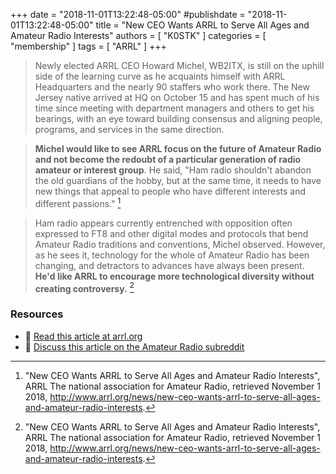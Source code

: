 +++
date = "2018-11-01T13:22:48-05:00"
#publishdate = "2018-11-01T13:22:48-05:00"
title = "New CEO Wants ARRL to Serve All Ages and Amateur Radio Interests"
authors = [ "K0STK" ]
categories = [ "membership" ]
tags = [ "ARRL" ]
+++
>Newly elected ARRL CEO Howard Michel, WB2ITX, is still on the
>uphill side of the learning curve as he acquaints himself with ARRL
>Headquarters and the nearly 90 staffers who work there. The New Jersey
>native arrived at HQ on October 15 and has spent much of his time since
>meeting with department managers and others to get his bearings, with
>an eye toward building consensus and aligning people, programs, and
>services in the same direction.

>**Michel would like to see ARRL focus on the future of Amateur Radio and
>not become the redoubt of a particular generation of radio amateur or
>interest group**. He said, "Ham radio shouldn't abandon the old guardians
>of the hobby, but at the same time, it needs to have new things that
>appeal to people who have different interests and different passions." [^1]
<!--more-->

[^1]: "New CEO Wants ARRL to Serve All Ages and Amateur Radio Interests", ARRL The national association for Amateur Radio, retrieved November 1 2018, http://www.arrl.org/news/new-ceo-wants-arrl-to-serve-all-ages-and-amateur-radio-interests.

>Ham radio appears currently entrenched with opposition often expressed
>to FT8 and other digital modes and protocols that bend Amateur Radio
>traditions and conventions, Michel observed. However, as he sees it,
>technology for the whole of Amateur Radio has been changing, and
>detractors to advances have always been present. **He'd like ARRL to
>encourage more technological diversity without creating controversy.** [^1]

### Resources

* :link: [Read this article at arrl.org](http://www.arrl.org/news/new-ceo-wants-arrl-to-serve-all-ages-and-amateur-radio-interests)
* :link: [Discuss this article on the Amateur Radio subreddit](https://old.reddit.com/r/amateurradio/comments/9tat3z/new_ceo_wants_arrl_to_serve_all_ages_and_amateur/)
